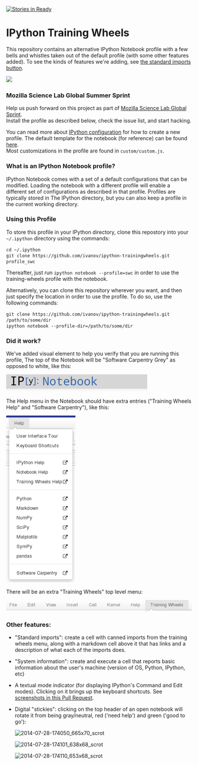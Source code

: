 [![Stories in Ready](https://badge.waffle.io/ivanov/ipython-trainingwheels.png?label=ready&title=Ready)](https://waffle.io/ivanov/ipython-trainingwheels)
# IPython Training Wheels

This repository contains an alternative IPython Notebook profile
with a few bells and whistles taken out of the default profile 
(with some other features added).  To see the kinds of features we're adding,
see [the standard
imports button](https://github.com/ivanov/ipython-trainingwheels/pull/12).

![](https://cloud.githubusercontent.com/assets/118211/3665994/e24c8be4-11eb-11e4-856d-2506249ff261.png)

### Mozilla Science Lab Global Summer Sprint

Help us push forward on this project as part of [Mozilla Science Lab Global
Sprint](https://etherpad.mozilla.org/sciencelab-2014summersprint-ipython-novice-profile).  
Install the profile as described below, check the issue list, and start hacking.  

You can read more about [IPython configuration](http://ipython.org/ipython-doc/dev/config/intro.html)
for how to create a new profile.  The default template for the notebook (for reference) 
can be found [here](https://github.com/ipython/ipython/blob/master/IPython/html/templates/notebook.html).  
Most customizations in the profile are found in `custom/custom.js`.  

### What is an IPython Notebook profile?  

IPython Notebook comes with a set of a default configurations that 
can be modified. Loading the notebook with a different profile will enable a 
different set of configurations as described in that profile.  Profiles are 
typically stored in The IPython directory, but you can also keep a profile in the current 
working directory.  

### Using this Profile

To store this profile in your IPython directory, clone this repostory 
into your `~/.ipython` directory using the commands: 

    cd ~/.ipython
    git clone https://github.com/ivanov/ipython-trainingwheels.git profile_swc

Thereafter, just run `ipython notebook --profile=swc` in order to use the training-wheels
profile with the notebook.  

Alternatively, you can clone this repository wherever you want, and then just
specify the location in order to use the profile.  To do so, use the following commands:

    git clone https://github.com/ivanov/ipython-trainingwheels.git /path/to/some/dir
    ipython notebook --profile-dir=/path/to/some/dir

### Did it work?

We've added visual element to help you verify that you are running this profile,
The top of the Notebook will be "Software Carpentry Grey" as opposed to white,
like this:

![](/images/header.png)

The Help menu in the Notebook should have extra entries ("Training Wheels
Help" and "Software Carpentry"), like this:

![](/images/help_menu.png)

There will be an extra "Training Wheels" top level menu:

![](/images/top_menu.png)

### Other features:

* "Standard imports": create a cell with canned imports from the training
  wheels menu, along with a markdown cell above it that has links and a
  description of what each of the imports does.

* "System information": create and execute a cell that reports basic information
  about the user's machine (version of OS, Python, IPython, etc)

* A textual mode indicator (for displaying IPython's Command and Edit modes).
  Clicking on it brings up the keyboard shortcuts. See [screenshots in this Pull
  Request](https://github.com/ivanov/ipython-trainingwheels/pull/41).

* Digital "stickies": clicking on the top header of an open notebook will rotate
  it from being gray/neutral, red ('need help') and green ('good to go'):

  ![2014-07-28-174050_665x70_scrot](https://cloud.githubusercontent.com/assets/118211/3729229/1cf35c1a-16b9-11e4-9f07-638ba16d4e94.png)

  ![2014-07-28-174101_638x68_scrot](https://cloud.githubusercontent.com/assets/118211/3729228/1cf1a118-16b9-11e4-98cf-95872d2368c1.png)

  ![2014-07-28-174110_653x68_scrot](https://cloud.githubusercontent.com/assets/118211/3729227/1cf10f8c-16b9-11e4-96d6-e81783656032.png)

